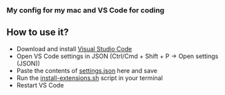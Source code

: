### My config for my mac and VS Code for coding

## How to use it?

 - Download and install [Visual Studio Code](https://code.visualstudio.com)
 - Open VS Code settings in JSON (Ctrl/Cmd + Shift + P -> Open settings (JSON))
 - Paste the contents of [settings.json](https://github.com/meszarosdezso/MD-Config/blob/master/settings.json) here and save
 - Run the [install-extensions.sh](https://github.com/meszarosdezso/MD-Config/blob/master/install-extensions.sh) script in your terminal
 - Restart VS Code
 
